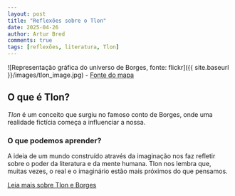 ```yaml
---
layout: post
title: "Reflexões sobre o Tlon"
date: 2025-04-26
author: Artur Bred
comments: true
tags: [reflexões, literatura, Tlon]
---
```


![Representação gráfica do universo de Borges, fonte: flickr]({{ site.baseurl }}/images/tlon_image.jpg)
    - [Fonte do mapa](https://www.flickr.com/photos/ffranchi/306650090)

## O que é Tlon?

*Tlon* é um conceito que surgiu no famoso conto de Borges, onde uma realidade fictícia começa a influenciar a nossa.

### O que podemos aprender?

A ideia de um mundo construído através da imaginação nos faz refletir sobre o poder da literatura e da mente humana. Tlon nos lembra que, muitas vezes, o real e o imaginário estão mais próximos do que pensamos.

[Leia mais sobre Tlon e Borges](https://pt.wikipedia.org/wiki/Tlon)
